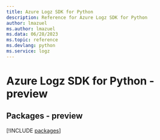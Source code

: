 ```yaml
---
title: Azure Logz SDK for Python
description: Reference for Azure Logz SDK for Python
author: lmazuel
ms.author: lmazuel
ms.data: 06/28/2023
ms.topic: reference
ms.devlang: python
ms.service: logz
---
```

# Azure Logz SDK for Python - preview
## Packages - preview
[!INCLUDE [packages](logz-index.md)]